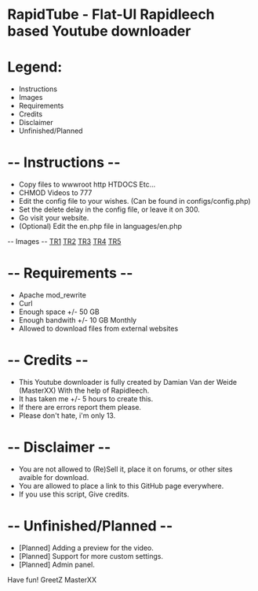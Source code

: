 RapidTube - Flat-UI Rapidleech based Youtube downloader
=========



Legend:
=========
- Instructions
- Images
- Requirements
- Credits
- Disclaimer
- Unfinished/Planned

-- Instructions -- 
=========
- Copy files to wwwroot http HTDOCS Etc...
- CHMOD Videos to 777
- Edit the config file to your wishes. (Can be found in configs/config.php)
- Set the delete delay in the config file, or leave it on 300.
- Go visit your website.
- (Optional) Edit the en.php file in languages/en.php

-- Images -- 
[TR1](http://www.fiurl.tk/878228)
[TR2](http://www.fiurl.tk/382262)
[TR3](http://www.fiurl.tk/292578)
[TR4](http://www.fiurl.tk/254749)
[TR5](http://www.fiurl.tk/392497)

-- Requirements --
=========
- Apache mod_rewrite
- Curl
- Enough space +/- 50 GB
- Enough bandwith +/- 10 GB Monthly
- Allowed to download files from external websites

-- Credits -- 
=========
- This Youtube downloader is fully created by Damian Van der Weide (MasterXX) With the help of Rapidleech.
- It has taken me +/- 5 hours to create this. 
- If there are errors report them please.
- Please don't hate, i'm only 13.

-- Disclaimer --
=========
- You are not allowed to (Re)Sell it, place it on forums, or other sites avaible for download. 
- You are allowed to place a link to this GitHub page everywhere. 
- If you use this script, Give credits.

-- Unfinished/Planned -- 
=========
- [Planned] Adding a preview for the video.
- [Planned] Support for more custom settings.
- [Planned] Admin panel.

Have fun! GreetZ MasterXX
